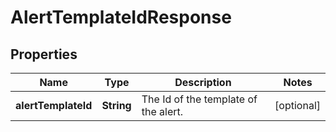 # AlertTemplateIdResponse

## Properties
Name | Type | Description | Notes
------------ | ------------- | ------------- | -------------
**alertTemplateId** | **String** | The Id of the template of the alert. |  [optional]
